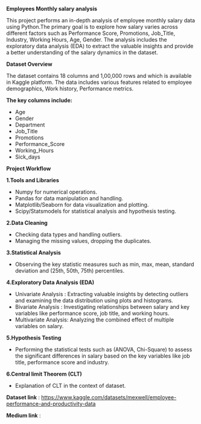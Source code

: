 **Employees Monthly salary analysis**

This project performs an in-depth analysis of employee monthly salary data using Python.The primary goal is to explore how salary varies across different factors such as Performance Score, Promotions, Job_Title, Industry, Working Hours, Age, Gender. The analysis includes the exploratory data analysis (EDA) to extract the valuable insights and provide a better understanding of the salary dynamics in the dataset.

**Dataset Overview**

The dataset contains 18 columns and 1,00,000 rows and which is available in Kaggle platform. The data includes various features related to employee demographics, Work history, Performance metrics.

**The key columns include:**
* Age
* Gender
* Department
* Job_Title
* Promotions
* Performance_Score
* Working_Hours
* Sick_days

**Project Workflow**

**1.Tools and Libraries**
* Numpy for numerical operations.
* Pandas for data manipulation and handling.
* Matplotlib/Seaborn for data visualization and plotting.
* Scipy/Statsmodels for statistical analysis and hypothesis testing.

**2.Data Cleaning**
* Checking data types and handling outliers.
* Managing the missing values, dropping the duplicates.

**3.Statistical Analysis**
* Observing the key statistic measures such as min, max, mean, standard deviation and (25th, 50th, 75th) percentiles.

**4.Exploratory Data Analysis (EDA)**
* Univariate Analysis : Extracting valuable insights by detecting outliers and examining the data distribution using plots and histograms.
* Bivariate Analysis : Investigating relationships between salary and key variables like performance score, job title, and working hours.
* Multivariate Analysis: Analyzing the combined effect of multiple variables on salary.

**5.Hypothesis Testing**
* Performing the statistical tests such as (ANOVA, Chi-Square) to assess the significant differences in salary based on the key variables like job title, performance score and industry.

**6.Central limit Theorem (CLT)**
* Explanation of CLT in the context of dataset.


**Dataset link** : https://www.kaggle.com/datasets/mexwell/employee-performance-and-productivity-data

**Medium link** : 

